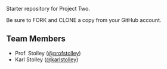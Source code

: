 Starter repository for Project Two.

Be sure to FORK and CLONE a copy from your
GitHub account.

## Team Members
* Prof. Stolley ([@profstolley](https://github.com/profstolley))
* Karl Stolley ([@karlstolley](https://github.com/karlstolley))
